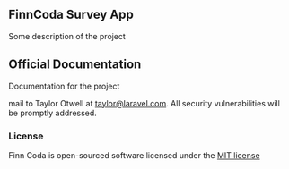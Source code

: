 ## FinnCoda Survey App

Some description of the project

## Official Documentation

Documentation for the project

mail to Taylor Otwell at taylor@laravel.com. All security vulnerabilities will be promptly addressed.

### License

Finn Coda  is open-sourced software licensed under the [MIT license](http://opensource.org/licenses/MIT)
